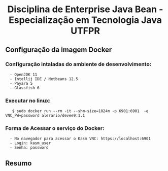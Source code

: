 <h1 align="center"> Disciplina de Enterprise Java Bean - Especialização em Tecnologia Java UTFPR </h1>



## Configuração da imagem Docker 
   ### Configuração intaladas do ambiente de desenvolvimento:
      - OpenJDK 11
      - Intellij IDE / Netbeans 12.5
      - Payara 5
      - Glassfish 6
      
   ### Executar no linux:

   ```shell
      $ sudo docker run --rm -it --shm-size=1024m -p 6901:6901  -e VNC_PW=password alerario/devee9:1.1
   ```

   ### Forma de Acessar o serviço do Docker:
      - No navegador para acessar o Kasm VNC: https://localhost:6901
      - Login: kasm_user
      - Senha: password 

## Resumo

